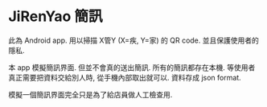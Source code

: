 # JiRenYao 簡訊

此為 Android app. 用以掃描 X管Y (X=疾, Y=家) 的 QR code.
並且保護使用者的隱私.

本 app 模擬簡訊界面. 但並不會真的送出簡訊.
所有的簡訊都存在本機. 等使用者真正需要把資料交給別人時,
從手機內部取出就可以. 資料存成 json format.

模擬一個簡訊界面完全只是為了給店員做人工檢查用.
